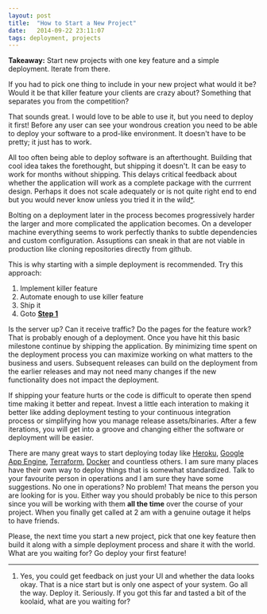 ```yaml
---
layout: post
title:  "How to Start a New Project"
date:   2014-09-22 23:11:07
tags: deployment, projects
---
```


**Takeaway:** Start new projects with one key feature and a simple deployment.
Iterate from there.

If you had to pick one thing to include in your new project what would it be?
Would it be that killer feature your clients are crazy about? Something that
separates you from the competition?

That sounds great. I would love to be able to use it, but you need to deploy it
first! Before any user can see your wondrous creation you need to be able
to deploy your software to a prod-like environment. It doesn't have to be
pretty; it just has to work.

All too often being able to deploy software is an afterthought. Building that
cool idea takes the forethought, but shipping it doesn't. It can be easy to
work for months without shipping. This delays critical feedback about whether
the application will work as a complete package with the currrent design.
Perhaps it does not scale adequately or is not quite right end to end but you
would never know unless you tried it in the wild<a href="#note-1">*</a>.

Bolting on a deployment later in the process becomes progressively harder the
larger and more complicated the application becomes. On a developer machine
everything seems to work perfectly thanks to subtle dependencies and custom
configuration. Assuptions can sneak in that are not viable in production like
cloning repositories directly from github.

This is why starting with a simple deployment is recommended. Try this approach:

<span id="step-1"></span>
1. Implement killer feature
1. Automate enough to use killer feature
1. Ship it
1. Goto **<a href="step-1">Step 1</a>**

Is the server up? Can it receive traffic? Do the pages for the feature work?
That is probably enough of a deployment. Once you have hit this basic milestone
continue by shipping the application. By minimizing time spent on the
deployment process you can maximize working on what matters to the business and
users. Subsequent releases can build on the deployment from the earlier
releases and may not need many changes if the new functionality does not impact
the deployment.

If shipping your feature hurts or the code is difficult to operate then spend
time making it better and repeat. Invest a little each interation to making it
better like adding deployment testing to your continuous integration process or
simplifying how you manage release assets/binaries. After a few iterations, you
will get into a groove and changing either the software or deployment will be
easier.

There are many great ways to start deploying today like [Heroku][heroku],
[Google App Engine][google], [Terraform][terraform], [Docker][docker] and countless others.
I am sure many places have their own way to deploy things that is somewhat
standardized. Talk to your favourite person in operations and I am sure they
have some suggestions. No one in operations? No problem! That means the person
you are looking for is you. Either way you should probably be nice to this
person since you will be working with them **all the time** over the course of your
project. When you finally get called at 2 am with a genuine outage it
helps to have friends.

Please, the next time you start a new project, pick that one key feature then
build it along with a simple deployment process and share it with the world.
What are you waiting for? Go deploy your first feature!

<hr />

<span id="note-1"></span>
1. Yes, you could get feedback on just your UI and whether the data looks okay.
   That is a nice start but is only one aspect of your system. Go all the way.
   Deploy it. Seriously. If you got this far and tasted a bit of the koolaid,
   what are you waiting for?

[heroku]:    https://www.heroku.com/
[google]:    https://cloud.google.com/appengine/docs
[terraform]: https://www.terraform.io/
[docker]:    https://www.docker.com/
